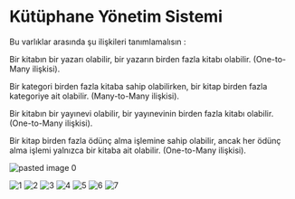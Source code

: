 ﻿# Kütüphane Yönetim Sistemi

Bu varlıklar arasında şu ilişkileri tanımlamalısın :

Bir kitabın bir yazarı olabilir, bir yazarın birden fazla kitabı olabilir. (One-to-Many ilişkisi).

Bir kategori birden fazla kitaba sahip olabilirken, bir kitap birden fazla kategoriye ait olabilir. (Many-to-Many ilişkisi).

Bir kitabın bir yayınevi olabilir, bir yayınevinin birden fazla kitabı olabilir. (One-to-Many ilişkisi).

Bir kitap birden fazla ödünç alma işlemine sahip olabilir, ancak her ödünç alma işlemi yalnızca bir kitaba ait olabilir. (One-to-Many ilişkisi).

![pasted image 0](https://github.com/atmacasoftware/libraryManegementSystem/assets/94282227/689b27fd-f741-415d-a799-c0ab75e97a66)

![1](https://github.com/atmacasoftware/libraryManegementSystem/assets/94282227/589a30d6-1ce4-445e-aa3c-8962341bb3bf)
![2](https://github.com/atmacasoftware/libraryManegementSystem/assets/94282227/dfb86a70-f4d8-4341-b980-1ff6b7a5bd59)
![3](https://github.com/atmacasoftware/libraryManegementSystem/assets/94282227/b5d32227-6118-42dd-bbbe-cfd77ab86046)
![4](https://github.com/atmacasoftware/libraryManegementSystem/assets/94282227/7481347c-dd72-4626-a490-66e882aa09da)
![5](https://github.com/atmacasoftware/libraryManegementSystem/assets/94282227/69eac588-3dc3-4bab-b02e-9119533fb34f)
![6](https://github.com/atmacasoftware/libraryManegementSystem/assets/94282227/3d005b24-57c1-4b9f-ab51-030630531d40)
![7](https://github.com/atmacasoftware/libraryManegementSystem/assets/94282227/5c070af3-4de7-4124-9a00-87d3adc5012c)






